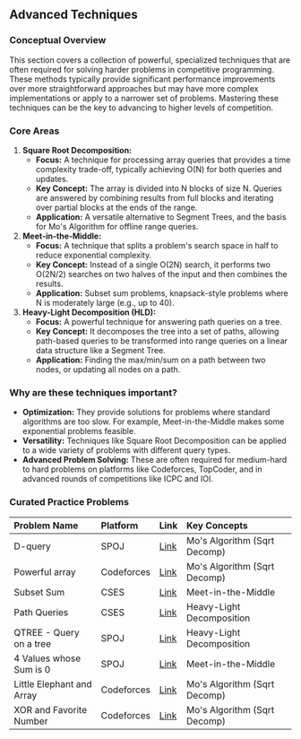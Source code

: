 
## **Advanced Techniques**

### **Conceptual Overview**

This section covers a collection of powerful, specialized techniques that are often required for solving harder problems in competitive programming. These methods typically provide significant performance improvements over more straightforward approaches but may have more complex implementations or apply to a narrower set of problems. Mastering these techniques can be the key to advancing to higher levels of competition.

### **Core Areas**

1. **Square Root Decomposition:**  
   * **Focus:** A technique for processing array queries that provides a time complexity trade-off, typically achieving O(N​) for both queries and updates.  
   * **Key Concept:** The array is divided into N​ blocks of size N​. Queries are answered by combining results from full blocks and iterating over partial blocks at the ends of the range.  
   * **Application:** A versatile alternative to Segment Trees, and the basis for Mo's Algorithm for offline range queries.  
2. **Meet-in-the-Middle:**  
   * **Focus:** A technique that splits a problem's search space in half to reduce exponential complexity.  
   * **Key Concept:** Instead of a single O(2N) search, it performs two O(2N/2) searches on two halves of the input and then combines the results.  
   * **Application:** Subset sum problems, knapsack-style problems where N is moderately large (e.g., up to 40).  
3. **Heavy-Light Decomposition (HLD):**  
   * **Focus:** A powerful technique for answering path queries on a tree.  
   * **Key Concept:** It decomposes the tree into a set of paths, allowing path-based queries to be transformed into range queries on a linear data structure like a Segment Tree.  
   * **Application:** Finding the max/min/sum on a path between two nodes, or updating all nodes on a path.

### **Why are these techniques important?**

* **Optimization:** They provide solutions for problems where standard algorithms are too slow. For example, Meet-in-the-Middle makes some exponential problems feasible.  
* **Versatility:** Techniques like Square Root Decomposition can be applied to a wide variety of problems with different query types.  
* **Advanced Problem Solving:** These are often required for medium-hard to hard problems on platforms like Codeforces, TopCoder, and in advanced rounds of competitions like ICPC and IOI.

### **Curated Practice Problems**

| Problem Name | Platform | Link | Key Concepts |
| :---- | :---- | :---- | :---- |
| D-query | SPOJ | [Link](https://www.spoj.com/problems/DQUERY/) | Mo's Algorithm (Sqrt Decomp) |
| Powerful array | Codeforces | [Link](https://codeforces.com/problemset/problem/86/D) | Mo's Algorithm (Sqrt Decomp) |
| Subset Sum | CSES | [Link](https://cses.fi/problemset/task/1628) | Meet-in-the-Middle |
| Path Queries | CSES | [Link](https://cses.fi/problemset/task/1138) | Heavy-Light Decomposition |
| QTREE \- Query on a tree | SPOJ | [Link](https://www.spoj.com/problems/QTREE/) | Heavy-Light Decomposition |
| 4 Values whose Sum is 0 | SPOJ | [Link](https://www.spoj.com/problems/SUMFOUR/) | Meet-in-the-Middle |
| Little Elephant and Array | Codeforces | [Link](https://codeforces.com/problemset/problem/220/B) | Mo's Algorithm (Sqrt Decomp) |
| XOR and Favorite Number | Codeforces | [Link](https://codeforces.com/problemset/problem/617/E) | Mo's Algorithm (Sqrt Decomp) |
